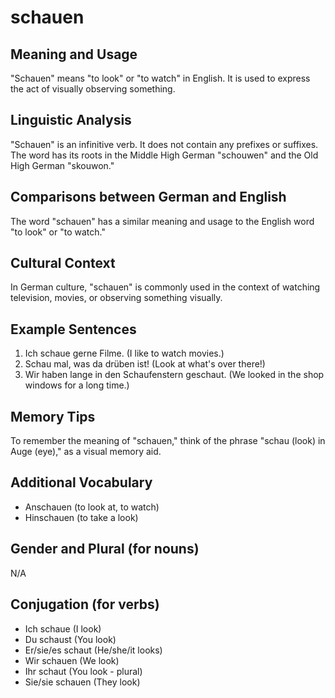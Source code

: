# schauen
## Meaning and Usage
"Schauen" means "to look" or "to watch" in English. It is used to express the act of visually observing something.

## Linguistic Analysis
"Schauen" is an infinitive verb. It does not contain any prefixes or suffixes. The word has its roots in the Middle High German "schouwen" and the Old High German "skouwon."

## Comparisons between German and English
The word "schauen" has a similar meaning and usage to the English word "to look" or "to watch."

## Cultural Context
In German culture, "schauen" is commonly used in the context of watching television, movies, or observing something visually.

## Example Sentences
1. Ich schaue gerne Filme. (I like to watch movies.)
2. Schau mal, was da drüben ist! (Look at what's over there!)
3. Wir haben lange in den Schaufenstern geschaut. (We looked in the shop windows for a long time.)

## Memory Tips
To remember the meaning of "schauen," think of the phrase "schau (look) in Auge (eye)," as a visual memory aid.

## Additional Vocabulary
- Anschauen (to look at, to watch)
- Hinschauen (to take a look)

## Gender and Plural (for nouns)
N/A

## Conjugation (for verbs)
- Ich schaue (I look)
- Du schaust (You look)
- Er/sie/es schaut (He/she/it looks)
- Wir schauen (We look)
- Ihr schaut (You look - plural)
- Sie/sie schauen (They look)